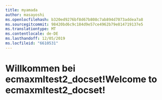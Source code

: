 ```yaml
---
title: myamada
author: masayoshi
ms.openlocfilehash: b320ed9276bf8d67b808c7ab894d7073addea7a8
ms.sourcegitcommit: 98420bd6c9c184d9e57ce4962b79e814719137e5
ms.translationtype: MT
ms.contentlocale: de-DE
ms.lasthandoff: 12/05/2019
ms.locfileid: "6610531"
---
```

# <a name="welcome-to-ecmaxmltest2_docset"></a><span data-ttu-id="c9012-102">Willkommen bei ecmaxmltest2_docset!</span><span class="sxs-lookup"><span data-stu-id="c9012-102">Welcome to ecmaxmltest2_docset!</span></span>
